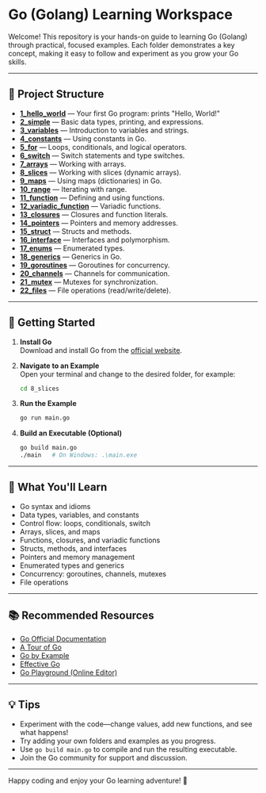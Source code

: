 # Go (Golang) Learning Workspace

Welcome! This repository is your hands-on guide to learning Go (Golang) through practical, focused examples. Each folder demonstrates a key concept, making it easy to follow and experiment as you grow your Go skills.

---

## 📂 Project Structure

- **[1_hello_world](1_hello_world/main.go)** — Your first Go program: prints "Hello, World!"
- **[2_simple](2_simple/main.go)** — Basic data types, printing, and expressions.
- **[3_variables](3_variables/main.go)** — Introduction to variables and strings.
- **[4_constants](4_constants/main.go)** — Using constants in Go.
- **[5_for](5_for/main.go)** — Loops, conditionals, and logical operators.
- **[6_switch](6_switch/main.go)** — Switch statements and type switches.
- **[7_arrays](7_arrays/main.go)** — Working with arrays.
- **[8_slices](8_slices/main.go)** — Working with slices (dynamic arrays).
- **[9_maps](9_maps/main.go)** — Using maps (dictionaries) in Go.
- **[10_range](10_range/main.go)** — Iterating with range.
- **[11_function](11_function/main.go)** — Defining and using functions.
- **[12_variadic_function](12_variadic_function/main.go)** — Variadic functions.
- **[13_closures](13_closures/main.go)** — Closures and function literals.
- **[14_pointers](14_pointers/main.go)** — Pointers and memory addresses.
- **[15_struct](15_struct/main.go)** — Structs and methods.
- **[16_interface](16_interface/main.go)** — Interfaces and polymorphism.
- **[17_enums](17_enums/main.go)** — Enumerated types.
- **[18_generics](18_generics/main.go)** — Generics in Go.
- **[19_goroutines](19_goroutines/main.go)** — Goroutines for concurrency.
- **[20_channels](20_channels/main.go)** — Channels for communication.
- **[21_mutex](21_mutex/main.go)** — Mutexes for synchronization.
- **[22_files](22_files/main.go)** — File operations (read/write/delete).

---

## 🚀 Getting Started

1. **Install Go**  
   Download and install Go from the [official website](https://golang.org/doc/install).

2. **Navigate to an Example**  
   Open your terminal and change to the desired folder, for example:
   ```sh
   cd 8_slices
   ```

3. **Run the Example**  
   ```sh
   go run main.go
   ```

4. **Build an Executable (Optional)**  
   ```sh
   go build main.go
   ./main   # On Windows: .\main.exe
   ```

---

## 🌟 What You'll Learn

- Go syntax and idioms
- Data types, variables, and constants
- Control flow: loops, conditionals, switch
- Arrays, slices, and maps
- Functions, closures, and variadic functions
- Structs, methods, and interfaces
- Pointers and memory management
- Enumerated types and generics
- Concurrency: goroutines, channels, mutexes
- File operations

---

## 📚 Recommended Resources

- [Go Official Documentation](https://golang.org/doc/)
- [A Tour of Go](https://tour.golang.org/)
- [Go by Example](https://gobyexample.com/)
- [Effective Go](https://golang.org/doc/effective_go.html)
- [Go Playground (Online Editor)](https://play.golang.org/)

---

## 💡 Tips

- Experiment with the code—change values, add new functions, and see what happens!
- Try adding your own folders and examples as you progress.
- Use `go build main.go` to compile and run the resulting executable.
- Join the Go community for support and discussion.

---

Happy coding and enjoy your Go learning adventure! 🚀
